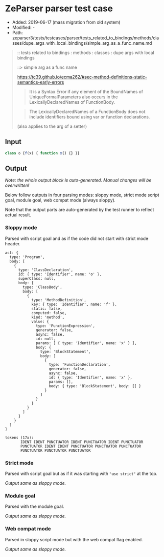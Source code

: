 # ZeParser parser test case

- Added: 2019-06-17 (mass migration from old system)
- Modified: -
- Path: zeparser3/tests/testcases/parser/tests_related_to_bindings/methods/classes/dupe_args_with_local_bindings/simple_arg_as_a_func_name.md

> :: tests related to bindings : methods : classes : dupe args with local bindings
>
> ::> simple arg as a func name
> 
> https://tc39.github.io/ecma262/#sec-method-definitions-static-semantics-early-errors
> 
> > It is a Syntax Error if any element of the BoundNames of UniqueFormalParameters also occurs in the LexicallyDeclaredNames of FunctionBody.
> 
> > The LexicallyDeclaredNames of a FunctionBody does not include identifiers bound using var or function declarations.
> 
> (also applies to the arg of a setter)

## Input

`````js
class o {f(x) { function x() {} }}
`````

## Output

_Note: the whole output block is auto-generated. Manual changes will be overwritten!_

Below follow outputs in four parsing modes: sloppy mode, strict mode script goal, module goal, web compat mode (always sloppy).

Note that the output parts are auto-generated by the test runner to reflect actual result.

### Sloppy mode

Parsed with script goal and as if the code did not start with strict mode header.

`````
ast: {
  type: 'Program',
  body: [
    {
      type: 'ClassDeclaration',
      id: { type: 'Identifier', name: 'o' },
      superClass: null,
      body: {
        type: 'ClassBody',
        body: [
          {
            type: 'MethodDefinition',
            key: { type: 'Identifier', name: 'f' },
            static: false,
            computed: false,
            kind: 'method',
            value: {
              type: 'FunctionExpression',
              generator: false,
              async: false,
              id: null,
              params: [ { type: 'Identifier', name: 'x' } ],
              body: {
                type: 'BlockStatement',
                body: [
                  {
                    type: 'FunctionDeclaration',
                    generator: false,
                    async: false,
                    id: { type: 'Identifier', name: 'x' },
                    params: [],
                    body: { type: 'BlockStatement', body: [] }
                  }
                ]
              }
            }
          }
        ]
      }
    }
  ]
}

tokens (17x):
       IDENT IDENT PUNCTUATOR IDENT PUNCTUATOR IDENT PUNCTUATOR
       PUNCTUATOR IDENT IDENT PUNCTUATOR PUNCTUATOR PUNCTUATOR
       PUNCTUATOR PUNCTUATOR PUNCTUATOR
`````

### Strict mode

Parsed with script goal but as if it was starting with `"use strict"` at the top.

_Output same as sloppy mode._

### Module goal

Parsed with the module goal.

_Output same as sloppy mode._

### Web compat mode

Parsed in sloppy script mode but with the web compat flag enabled.

_Output same as sloppy mode._
